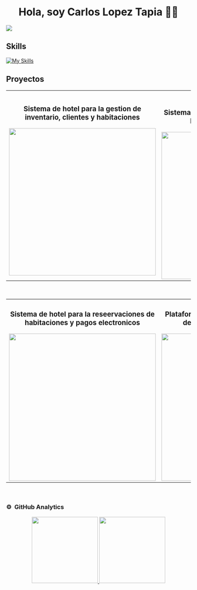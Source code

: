 <div align="center">
<h1 align="center">Hola, soy Carlos Lopez Tapia 🚀👋</h1>
</div>
<img src="https://i.ibb.co/mFHpycn/Carlos-Lxpxz.png">

## Skills
[![My Skills](https://skillicons.dev/icons?i=js,html,css,astro,bootstrap,cs,git,htmx,java,mysql,npm,react,ts)](https://skillicons.dev)


## Proyectos
<table>
<tr>
<td width="50%">
<h3 align="center">Sistema de hotel para la gestion de inventario, clientes y habitaciones</h3>
<div align="center">
<a href="https://wwww.hotel.comeya.xyz" target="_blank"><img src="https://i.ibb.co/j5372GP/htole.png" width="400"></a>
</div>                                                                                      
</td>

<td width="50%">
               <br>
<h3 align="center">Sistema de Informacion para la Gestion de Modulos Academicos Web</h3>
<div align="center">                                       
<a href="https://www.joseramos.com.co"><img src="https://i.ibb.co/B4WzT6y/sigma.png" width="400" ></a>
</div>                                                             
</table>                                                                                 
</div>
<br>

<table>
<tr>
<td width="50%">
<h3 align="center">Sistema de hotel para la reseervaciones de habitaciones y pagos electronicos </h3>
<div align="center">
<a href="https://www.cardenals.com"><img src="https://i.ibb.co/GnbfGV7/Screenshot-2024-11-14-054626.png" width="400" ></a>
</div>
                                                                                      
</td>       

<td width="50%">
<h3 align="center">Plataforma web para la creación y control de pedidos de comida en línea.</h3>
<div align="center">
<a href="https://www.app.comeya.xyz" target="_blank"><img src="https://i.ibb.co/hLj38Yf/Screenshot-2024-11-14-054749.png" width="400"></a>

</div>
                                                                                      
</td>  
</table>                                                                                 
</div>
<br>

### ⚙️ &nbsp;GitHub Analytics

<p align="center">
<a href="https://github.com/ArisGuimera">
  <img height="180em" src="https://github-readme-stats-eight-theta.vercel.app/api?username=ArisGuimera&show_icons=true&theme=algolia&include_all_commits=true&count_private=true"/>
  <img height="180em" src="https://github-readme-stats-eight-theta.vercel.app/api/top-langs/?username=ArisGuimera&layout=compact&langs_count=8&theme=algolia"/>
</a>
</p>
